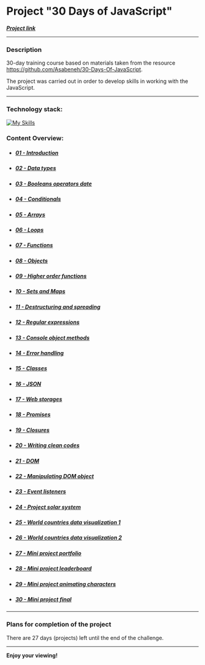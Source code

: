 # Project "30 Days of JavaScript"
***[Project link](https://loner789.github.io/30-days-of-js)***
___
### Description
30-day training course based on materials taken from the resource https://github.com/Asabeneh/30-Days-Of-JavaScript.

The project was carried out in order to develop skills in working with the JavaScript.
___
### Technology stack:
[![My Skills](https://skills.thijs.gg/icons?i=html,js,git)](https://skills.thijs.gg)
 
### Content Overview:
* ##### [01 - Introduction](https://github.com/Loner789/30-days-of-js/tree/main/01-introduction/)
* ##### [02 - Data types](https://github.com/Loner789/30-days-of-js/tree/main/02-data-types/)
* ##### [03 - Booleans operators date](https://github.com/Loner789/30-days-of-js/tree/main/03-booleans-operators-date/)
* ##### [04 - Conditionals](https://github.com/Loner789/30-days-of-js/tree/main/04-day-conditionals/)
* ##### [05 - Arrays](https://github.com/Loner789/30-days-of-js/tree/main/05-day-arrays/)
* ##### [06 - Loops]()
* ##### [07 - Functions]()
* ##### [08 - Objects]()
* ##### [09 - Higher order functions]()
* ##### [10 - Sets and Maps]()
* ##### [11 - Destructuring and spreading]()
* ##### [12 - Regular expressions]()
* ##### [13 - Console object methods]()
* ##### [14 - Error handling]()
* ##### [15 - Classes]()
* ##### [16 - JSON]()
* ##### [17 - Web storages]()
* ##### [18 - Promises]()
* ##### [19 - Closures]()
* ##### [20 - Writing clean codes]()
* ##### [21 - DOM]()
* ##### [22 - Manipulating DOM object]()
* ##### [23 - Event listeners]()
* ##### [24 - Project solar system]()
* ##### [25 - World countries data visualization 1]()
* ##### [26 - World countries data visualization 2]()
* ##### [27 - Mini project portfolio]()
* ##### [28 - Mini project leaderboard]()
* ##### [29 - Mini project animating characters]()
* ##### [30 - Mini project final]()
___
### Plans for completion of the project

There are 27 days (projects) left until the end of the challenge.
___
**Enjoy your viewing!**